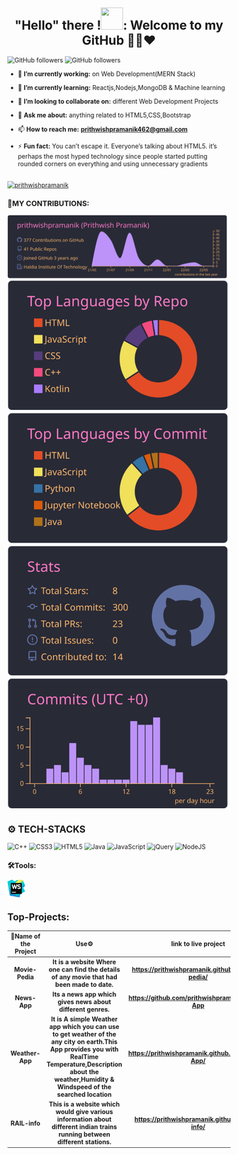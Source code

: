<link rel="preconnect" href="https://fonts.gstatic.com">
<link href="https://fonts.googleapis.com/css2?family=Lobster&display=swap" rel="stylesheet">


<h1 align="center">"Hello" there !<img src="https://raw.githubusercontent.com/soumyadip007/soumyadip007/master/Hi.gif"width="50px"height="50px"/>: Welcome to my GitHub 👨‍💻❤️</h1>

<img alt="GitHub followers" src="https://img.shields.io/github/followers/prithwishpramanik?style=social">   <img alt="GitHub followers" src="https://img.shields.io/badge/LinkedIn-224-blue?style=social&logo=linkedin">

- 🔭 <b>I’m currently working:</b> on Web Development(MERN Stack)
- 🌱 <b>I’m currently learning:</b> Reactjs,Nodejs,MongoDB & Machine learning
- 👯 <b>I’m looking to collaborate on:</b> different Web Development Projects 
- 💬 <b>Ask me about:</b> anything related to HTML5,CSS,Bootstrap
- 📫 <b>How to reach me:</b> **prithwishpramanik462@gmail.com**

- ⚡ <b>Fun fact:</b> You can’t escape it. Everyone’s talking about HTML5. it’s perhaps the most hyped technology since people started putting rounded corners on everything and using unnecessary gradients<br></br>



<p margin="4px"  align="left"> <a href="https://github.com/ryo-ma/github-profile-trophy"><img src="https://github-profile-trophy.vercel.app/?username=prithwishpramanik" alt="prithwishpramanik"/></a> </p>

### :handshake:MY CONTRIBUTIONS:
[![](https://raw.githubusercontent.com/prithwishpramanik/prithwishpramanik/main/profile-summary-card-output/dracula/0-profile-details.svg)](https://github.com/vn7n24fzkq/github-profile-summary-cards)
[![](https://raw.githubusercontent.com/prithwishpramanik/prithwishpramanik/main/profile-summary-card-output/dracula/1-repos-per-language.svg)](https://github.com/vn7n24fzkq/github-profile-summary-cards) [![](https://raw.githubusercontent.com/prithwishpramanik/prithwishpramanik/main/profile-summary-card-output/dracula/2-most-commit-language.svg)](https://github.com/vn7n24fzkq/github-profile-summary-cards)
[![](https://raw.githubusercontent.com/prithwishpramanik/prithwishpramanik/main/profile-summary-card-output/dracula/3-stats.svg)](https://github.com/vn7n24fzkq/github-profile-summary-cards) [![](https://raw.githubusercontent.com/prithwishpramanik/prithwishpramanik/main/profile-summary-card-output/dracula/4-productive-time.svg)](https://github.com/vn7n24fzkq/github-profile-summary-cards)

  
## ⚙️ TECH-STACKS 
![C++](https://img.shields.io/badge/c++-%2300599C.svg?style=for-the-badge&logo=c%2B%2B&logoColor=white)
![CSS3](https://img.shields.io/badge/css3-%231572B6.svg?style=for-the-badge&logo=css3&logoColor=white)
![HTML5](https://img.shields.io/badge/html5-%23E34F26.svg?style=for-the-badge&logo=html5&logoColor=white)
![Java](https://img.shields.io/badge/java-%23ED8B00.svg?style=for-the-badge&logo=java&logoColor=white)
![JavaScript](https://img.shields.io/badge/javascript-%23323330.svg?style=for-the-badge&logo=javascript&logoColor=%23F7DF1E)
![jQuery](https://img.shields.io/badge/jquery-%230769AD.svg?style=for-the-badge&logo=jquery&logoColor=white)
![NodeJS](https://img.shields.io/badge/node.js-6DA55F?style=for-the-badge&logo=node.js&logoColor=white)
    
<h3 align="left"><b>🛠️Tools:<b></h3>
  <a><img src="https://github.com/prithwishpramanik/prithwishpramanik/blob/main/icon-webstorm.png" alt="bootstrap" width="40" height="40"/>
    
    
## Top-Projects:
    
| 📛Name of the Project| Use⚙ | link to live project |
| :--: | :-: | :-: |
|Movie-Pedia|It is a website Where one can find the details of any movie that had been made to date.|https://prithwishpramanik.github.io/Movie-pedia/|
|News-App|Its a news app which gives news about different genres.|https://github.com/prithwishpramanik/News-App|
|Weather-App|It is A simple Weather app which you can use to get weather of the any city on earth.This App provides you with RealTime Temperature,Description about the weather,Humidity & Windspeed of the searched location|https://prithwishpramanik.github.io/Weather-App/
|RAIL-info|This is a website which would give various information about different indian trains running between different stations.|https://prithwishpramanik.github.io/RAIL-info/
